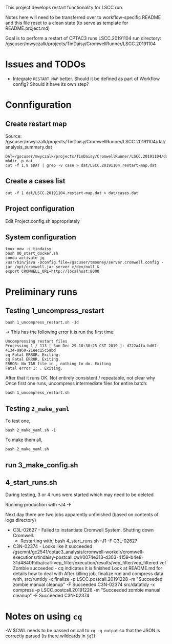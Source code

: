 This project develops restart functionality for LSCC run.

Notes here will need to be transferred over to workflow-specific README and this 
file reset to a clean state (to serve as template for README.project.md)

Goal is to perform a restart of CPTAC3 runs LSCC.20191104
    run directory: /gscuser/mwyczalk/projects/TinDaisy/CromwellRunner/LSCC.20191104

# Issues and TODOs

* Integrate `RESTART_MAP` better.  Should it be defined as part of Workflow config?  Should it have its own step?

# Connfiguration
## Create restart map

Source: /gscuser/mwyczalk/projects/TinDaisy/CromwellRunner/LSCC.20191104/dat/analysis_summary.dat

```
DAT=/gscuser/mwyczalk/projects/TinDaisy/CromwellRunner/LSCC.20191104/dat/analysis_summary.dat
mkdir -p dat
cut -f 1,9 $DAT | grep -v case > dat/LSCC.20191104.restart-map.dat
```

## Create a cases list
```
cut -f 1 dat/LSCC.20191104.restart-map.dat > dat/cases.dat
```

## Project configuration

Edit Project.config.sh appropriately

## System configuration
```
tmux new -s tindaisy
bash 00_start_docker.sh
conda activate jq 
/usr/bin/java -Dconfig.file=/gscuser/tmooney/server.cromwell.config -jar /opt/cromwell.jar server >/dev/null &
export CROMWELL_URL=http://localhost:8000
```

# Preliminary runs

## Testing 1_uncompress_restart
```
bash 1_uncompress_restart.sh -1d
```

-> This has the following error it is run the first time:
```
Uncompressing restart files
Processing 1 / 113 [ Sun Dec 29 10:38:25 CST 2019 ]: d722a4fa-bd67-4134-8a60-21eec15c5abd
cq Fatal ERROR. Exiting.
cq Fatal ERROR. Exiting.
ERROR: No TAR file in , nothing to do. Exiting
Fatal error 1: . Exiting.
```

After that it runs OK.  Not entirely consistent / repeatable, not clear why
Once first one runs, uncompress intermediate files for entire batch:
```
bash 1_uncompress_restart.sh
```

## Testing `2_make_yaml`
To test one,
```
bash 2_make_yaml.sh -1
```

To make them all,
```
bash 2_make_yaml.sh 
```

## run 3_make_config.sh

## 4_start_runs.sh

During testing, 3 or 4 runs were started which may need to be deleted

Running production with -J4 -F

Next day there are two jobs apparently unfinished (based on contents of logs directory)
* C3L-02627 - Failed to instantiate Cromwell System. Shutting down Cromwell.
    * Restarting with,
        bash 4_start_runs.sh -J1 -F C3L-02627
* C3N-02374 - Looks like it succeeded
    /gscmnt/gc2541/cptac3_analysis/cromwell-workdir/cromwell-executions/tindaisy-postcall.cwl/0074e313-d303-4159-b4e8-31d4840ffdba/call-vep_filter/execution/results/vep_filter/vep_filtered.vcf
    Zombie succeeded - cq indicates it is finished
    Look at README.md for details how to deal with
    After killing job, finalize run and compress data with,
        src/runtidy -x finalize -p LSCC.postcall.20191228 -m "Succeeded zombie manual cleanup" -F Succeeded C3N-02374
        src/datatidy -x compress -p LSCC.postcall.20191228 -m "Succeeded zombie manual cleanup" -F Succeeded C3N-02374


# Notes on using `cq`

-W $CWL needs to be passed on call to `cq -q output` so that the JSON is correctly parsed (is there wildcards in `jq`?)

